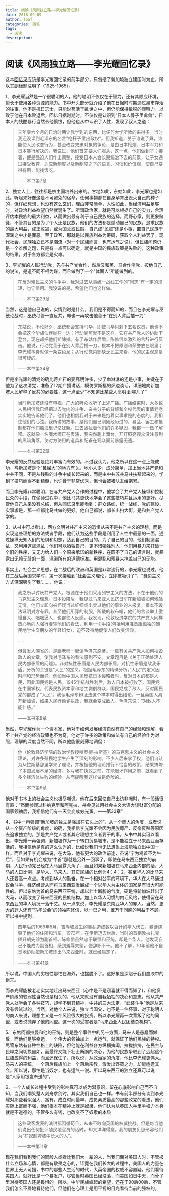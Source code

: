 ```yaml
---
title: 阅读《风雨独立路——李光耀回忆录》
date: 2018-09-09
author: loaf
categories: 随笔
tags:
  - 阅读
description: 
---
```


# 阅读《风雨独立路——李光耀回忆录》

这本[回忆录](https://book.douban.com/subject/1082102/)应该是李光耀回忆录的前半部分，只包括了新加坡独立建国时为止，所以其副标题注明了（1925-1965）。

1、李光耀当然是一个很聪明的人，他的聪明不仅仅在于智力，还有其顺应环境，擅长于使用各种资源的能力。书中开头部分就介绍了他在日据时时期通过黑市存活的往事，他不是抗日志士，只能说苟活于乱世之中，但仍能保持敏锐的观察力，以致于他在日本败退后，回忆日据时期时，不仅仅是认识到“日本人骨子里禽兽”，日本人的残酷暴行当然令他愤恨，但他也从中认识了人性，发现了驭人之道：

> 三年零六个月的日治时期让我学到的东西，比任何大学所教的来得多。当时我还没读到毛泽东的名言”枪杆子里出政权”。但我知道，关于谁说了算，谁能使人民改变行为，甚至改变效忠对象的争论，是由日本枪炮、日本军刀和日本暴行解决的。我说过，他们首先要人们服从，这一点，他们做到了；接着，便是强迫人们作出调整，接受日本人会长期统治下去的前景，让子女通过接受教育，适应新制度以及新制度之下的语言、习惯和价值观，使自己变得有用，能找饭吃。
> 
> ——本书第7章

2、独立人士，往往都是宗主国培养出来的。甘地如此，东姑如此，李光耀也是如此。听起来好像这是不可避免的宿命，任何事物都在自身孕育出毁灭自己的种子的，但仔细想想，也没有这么玄幻，理由非常简单，人性如此，当经济利益足够时，对政治利益欲望自然就诞生了。所谓政治家，就是可以根据自己的实力，合理评估本民族的最大利益，从而做出最有利于自己民族的选择。而野心家，则更象赌徒，不管其目的是为了个人还是民族，他们的方法都是煽动自己的民族，追求民族的最大利益，成王败寇，或为国父或民贼，自己成“民贼”还是小事，置自己民族于深渊之中才是罪恶。至于政客，那就是以民族利益为筹码，获取个人利益罢了。现代社会，民族独立已不是潮流（对一个民族而言，也有运气之说），但民族问题仍是一个难解之题，只是有一点可以确定，就是中国的民族政策是失败的，这种政策的结果，对于各方都会是灾难。

3、李光耀的人民行动党，先与共产党合作，然后又和英、马合作清党，按他自己的说法，是道不同不相为谋，而且做到了一个“体面人”所能做到的。

> 在反对殖民主义的斗争中，我对过去从事统一战线工作的”同志”有一定的规矩，也守信用。我没说的是，希望他们也这样做。
> 
> ——本书第29章

当然，这是他自己说的，实情到时是什么，我们是不得而知的，而且在李光耀与巫统论战时，巫统尽管一直反共，却也一再攻击他善于“在别人背后插一刀”

> 东姑说，不论好歹，巫统都会支持马华，即使马华只剩下五名议员，他也不会把这个华族伙伴抛在一边；行动党可就不是这样，它在共产党人的协助下登台，现在却把他们铲除掉。有了东姑作后盾，陈修信以激烈的言辞进行反击。他说，行动党善于在别人背后插一刀，根本不把原则和荣誉放在眼里；李光耀本身就像一条变色龙；从行动党内部缺乏民主来看，他的民主观念是很可疑的。
> 
> ——本书第34章

但是李光耀的清党的确比蒋介石的要高明许多，少了血淋淋的还是小事，关键在于他为了这次清党，准备了12期广播讲话，模仿罗斯福的炉边谈话，详细地向新加坡人民解释了反共的必要性，这一点至少“不知道比某些人高明 到哪儿了”

> 当时新加坡还没有电视，广大的听众收听了上述广播。广播结束时，大多数人民相信我已经把过去党内的斗争、亲共分子的背叛和全权代表的事情老老实实地告诉他们了。他们也相信我对于未来是抱着实事求是的态度的。我扣住他们的心弦。我所讲的故事，是他们自己刚刚经历过的，暴乱、罢工和抵制都在他们脑海里记忆犹新。过去困扰着他们的许多疑团，我都一一做了解释。这就像一名魔术师正在表演，我突然跑上舞台，开灯照亮观众没注意到的黑暗角落，使对方使用的道具和配备在观众面前暴露无遗。
> 
> ——本书第22章

李光耀的反共经验是绝对丰富而有效的。不过我认为，他之所以在这一点上能成功，与新加坡是个“鼻屎大”的地方有关。地小人少，成分简单，加上当地共产党和中共不同，不是从残酷的斗争中成长起来的，而是由中共苏共马共扶殖起来的，学到了技巧而得不到精髓，也许骨干非常优秀，但也会被猪队友给拖累。

而且李光耀非常聪明，在与共产党人合作的过程中，他学会了共产党人操纵和控制民众的手段，在偷师过程中，他比马共更快地学会了这些技巧并且运用的更好。尽管他自己从来没有总结，但从回忆录里能看到：群众路线、统一战线、党的建设、实事求是，那一样都比马共做的更好。他自己都说，部长出扫大街，是和共产党人学的。

3、从书中可以看出，西方文明对共产主义的恐惧从来不是共产主义的理想，而是实现这些理想的方法或者手段，他们认为这些手段是利用了人性中最恶的一面，通过操纵无知人们的恐惧和幻想，达到自己的目的。为了自己的目的，他们制造混乱，又利用这些混乱；他们可以牺牲自己，更不惜牺牲别人；他们用暴力来打破一个旧的秩序，又无力给人们一个原来承诺的新秩序，在圆不了自己的谎言时，就暴露出无赖无耻的一面，混淆所有的道德标准。用混乱和残暴来掩盖自己的无能。

事实上，社会主义思想，在二战后的欧洲和英国是非常流行的，李光耀也说过，他在二战后英国求学时，第一次接触到“社会主义理论，立即被吸引了”、“费边主义方式深深吸引了我”……，他说：

> 我之所以讨厌共产党人，根源在于他们采用列宁主义的方法，不在于他们的马克思主义理想。日本投降后，我见过马来亚人民抗日军在新加坡如何残酷无情，他们立即向被怀疑当过奸细或出卖过他们的事业的人报复，根本不设法证明对方有罪。甚至他们所穿的制服，所戴的软布帽，他们的言谈举止傲慢自大、咄咄逼人，也都使人反感。我发现，伦敦经济学院的共产党人同样热心地向人强行灌输他们的看法，利用一切手段(包括利用准备跟孤独的殖民地学生交朋友的年轻妇女)，迫不及待地促使人们改变信仰。
> 
> ……
> 
> 但最发人深省的，是跟老师一起读毛泽东原著。一篇有关共产党人如何摧毁敌人的文章，使我对毛泽东的看法感到不安。文章题目是《关于正确处理人民内部矛盾的问题》。非对抗性矛盾是人民内部矛盾，对抗性矛盾是敌我矛盾。分析的关键是”人民”的定义。根据毛泽东的精确分析，”人民”的定义因时间和形势而异。例如当中国人民反抗日本侵略者时，反对日本的都是人民，因此国民党是人民。1945年抗战胜利后，敌人日本被打败了，国民党在中国掌权，代表民族资本家和地主剥削群众，国民党成了敌人，反对国民党的都成了”人民”。我读毛泽东辩证法这个样本时得出结论，一旦英国人离开新加坡，如果人民行动党执政，我就会变成敌人。毛泽东说：”对敌人不能仁慈。”
> 
> ——本书第9章

当然，李光耀作为一个资本家，他对于如何发展经济自然有自己的经验和理解，看不上共产党的经济政策也不为奇，他对于许多的政策和做法有自己的经验作为对照，理解的深度当然不同，所以他能很刻薄地调侃：

> 他（伦敦经济学院的政治学教授哈罗德·拉斯基）的马克思主义的社会主义理论，对许多殖民地学生产生了深刻的影响。不少人后来掌了权，他们自认为从拉斯基那里学来了理论，并根据他的理论推行不恰当的政策，结果搞垮了本国发展不足的经济。多亏我在执政之前，在能起坏作用之前，就看到了多个经济体失败的经验。从而提醒我这样做是危险的。
> 
> ——本书第9章

他对于书本上的社会主义也极尽嘲讽。他在后来回忆自己出访非洲时，有一段话很有趣：“然而参观过科纳克里和阿克拉，并会见过用社会主义术语大谈财富分配的国家领袖后，我相信他们有一天会变成穷光蛋。——第33章”

4、书中一再强调“新加坡的独立是强加在它头上的”，从一个商人的角度，或者说从一个资产阶级的角度，的确，我相信李光耀不会因为民族尊严、反帝反殖等原因去追求独立的，那是共产党人或者其它理想主义者要干的事。从书中其实可以看出，李光耀一再强调，新加坡作为一个转口贸易城市，是不能独立于马来西亚而存活的，我相信他是真的这么认为的，比如说我们也无法想象上海能独立出中国一样。而且对于李光耀来说，在大马，他有更大的政治前途，虽说“宁为鸡首不为牛后”，但如果有机会成为“牛首”那就是另外一回事了，即使在马来西亚独立的前期，人民行动党已经在大马展露头角了，而且如果新加坡在马来西亚内部的话，大马的人口比例，是华人、马来人、其它民族的比例为4：4：2，甚至华人的比马来人还要高一点点。考虑到华人的勤奋，在一个相对公平的环境下，华人在大马通过议会斗争、经济经营从而将马来西亚发展成一个以华人为主体的国家是有很大可能性的。但以东姑为首的马来西亚巫统，却以壮士断腕的气度，硬是将新加坡赶出了大马，从而改变了马来西亚的民族结构。加上以华人习惯的内讧风格，使得留在马来西亚的华人境况一落千丈。从一点来说，李光耀是东南亚华人的罪人。当然，更大的罪人还有“马华公会”的领袖陈修信，以一已之利，置万千同胞的利益于不顾。所以书中提到：

> 四年后的1969年5月，吉隆坡发生的暴乱造成数以百计的华人伤亡，暴徒烧毁了他们的住所和汽车。1973年，在伊斯迈去世后，当时的首相敦拉扎克擢升胡先翁为副首相。陈修信虽然忠于联盟和巫统，却是个华人。他发现自己不能成为副首相，感到羞辱失塱，便辞职不干。他不了解，10年前他不自觉地协助把新加坡逐出马来西亚时，就已经输定了。
> 
> ——本书第41章

所以说，中国人的劣根性那怕在海外，也摆脱不了。这好象是深陷于我们血液中的诅咒。

而李光耀能被老老实实地赶出马来西亚（心中是不是窃喜就不得而知了)，和他资产阶级的软弱性当然也是相关的，他从来就没有自我牺牲的决心和意志，他从共产党人处学会了各种技巧，却学不到其精神，中共的三大法定，“武装斗争”他是从来没有尝试过的。当然，对他个人来说，独立当国父，也不是一件坏事，对于聪明人的商人来说，理想主义是一个风险很大的投资。所以李光耀再一次背叛了他的同盟，或者说抛弃了他的同盟。这一次的受害者是“马来西亚人民团结总机构”。

5、东姑阿都拉曼和他的巫统，则是整个事件中的另一方面，马来人是愚蠢而懒散，而他们足够幸运，一个伟大的领袖加上一点运气，就保证了他们民族的特权。尽管东姑有各种性格上的缺陷，但他能在利益各方纵横捭阖，拉拢排挤，在民主与民粹之间切换自如，而最终又能下壮士断腕的决心，为他的民族争取到了远超这个民族应得的利益，而且还保住了。所以说，从政治家的角度，他比李光耀更伟大。马来人的巫统，一个落后民族加上一个落后宗教，激发出野蛮之力，却能适逢其会。所以说，那怕是当奴才，也有运气一说。所以马来西亚的独立还真可以说是“人家用银盘奉送的”。

6、一个人成长过程中受到的影响真可以成为潜意识，留在心底影响自己而不自知，当我们嘲笑楚人刻舟求剑时，其实我们自己也一样。书有前半部分有谈到李光耀对那些看似强大、富有，成立时间最早，成员素质最高的那些政党的看法，他们实际上富而不强，他们根本在精神上就是奴隶，他们认为从英国人手里争权力本身就是不道德的，不管多么有钱，也改变不了奴隶的本质

> 这些政客发表的演讲都因循苟且，从来不敢向英国的权威挑战。但是每当他们说出任何批评殖民地官员的话时，却又洋洋得意。我的朋友贝思形容他们为”在奴颜婢膝中长大的人”。
> 
> ——本书第11章

现在我们看到我们的同龄人或者比我们大一辈的人，当我们面对美国人时，不管报什么立场和心情，都是有敬畏之心的，毕竟在我们长大的过程中，美国人的力量在世界上无人可挡，书中的那些人生活的时代，大英帝国的权威不容置疑。他们看待美国人，就好比是一个暴发户，尽管当时英国已经没落，而美国如日中天，而骨子里对待英国人还是畏惧的。所以，中华民族崛起的希望，还在于90后00后，不管我们怎么不屑地看待他们，但他们在心理上是用平视的目光看待当前的强权的。

